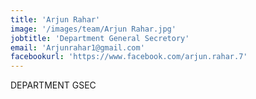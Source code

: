 ```yaml
---
title: 'Arjun Rahar'
image: '/images/team/Arjun Rahar.jpg'
jobtitle: 'Department General Secretory'
email: 'Arjunrahar1@gmail.com'
facebookurl: 'https://www.facebook.com/arjun.rahar.7'
---
```

DEPARTMENT GSEC
